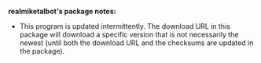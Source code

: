 ﻿**realmiketalbot's package notes:**

* This program is updated intermittently. The download URL in this package will download a specific version that is not necessarily the newest (until both the download URL and the checksums are updated in the package). 
